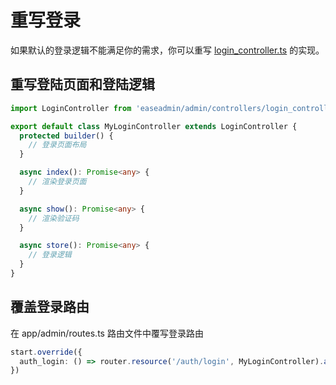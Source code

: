 # 重写登录

如果默认的登录逻辑不能满足你的需求，你可以重写 [login_controller.ts](https://github.com/easeadmin/core/blob/main/src/admin/controllers/login_controller.ts) 的实现。

## 重写登陆页面和登陆逻辑

```typescript
import LoginController from 'easeadmin/admin/controllers/login_controller'

export default class MyLoginController extends LoginController {
  protected builder() {
    // 登录页面布局
  }

  async index(): Promise<any> {
    // 渲染登录页面
  }

  async show(): Promise<any> {
    // 渲染验证码
  }

  async store(): Promise<any> {
    // 登录逻辑
  }
}
```

## 覆盖登录路由

在 app/admin/routes.ts 路由文件中覆写登录路由

```typescript
start.override({
  auth_login: () => router.resource('/auth/login', MyLoginController).as('auth_login')
})
```